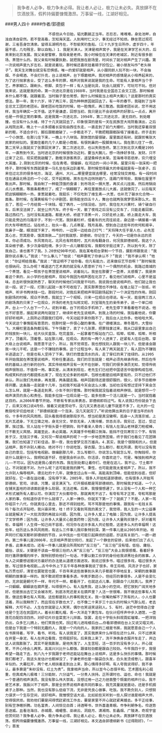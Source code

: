 > 我争者人必争，极力争未必得。我让者人必让，极力让未必失。真放肆不在饮酒放荡，假矜持偏要慷慨激昂。万事留一线，江湖好相见。

###男人四十
####作者/郭德纲

						不惑但从今日始，韬光氍毹正当年。忍忍忍，难难难。身处池畔，自浊自清自安然。若不登高看，怎知海天蓝。人到用时仁义少，事无经过不知烦。静坐思过观花谢，三省吾身饮清泉。留得五湖明月在，不愁偷笑钓鱼船。（三十九岁生日所作，虚岁四十，年届不惑，几句残言，聊以自勉。）1．我是天津人。天津是相声窝子，我是在天津学艺长大的，后来来到北京发展。我父亲是警察，我母亲是老师。我小时候住在天津的老城区，附近有很多剧场、茶馆什么的。我父亲有时候要执勤，就把我放在剧场里，时间长了就对相声产生了兴趣。第一次说相声是九岁左右，就是说着玩。那时候还喜欢挂着胡子扮包公，被小朋友叫作“老头秧子”。我天生对舞台就没有恐惧感。唯一的爱好就是相声，从小跟同龄人玩不到一块，不会抽烟、不会喝酒、不会打扑克，台上说相声，台下琢磨相声。我对相声的感情是从小培养起来的，为了这行抛家舍业，受了这么多年的罪，相声对我来说就是我的生命。可能有人拿相声当个手艺，养家糊口，跟剃头、修脚、卖包子一样；有人当是玩具，玩会儿就搁下，可玩可不玩。但对我来说，这就是我的命。第一次进北京是在1988年，当时我是在全国总工会文工团，那时候根本什么都不懂，就跟着混。当时脑子里也常想，我什么时候能当上相声大腕儿？这是那时的真实想法。那一年，我十六岁，待了两三年，因为种种原因就回去了。有一年的春节，我碰到了当年全总文工团的老团长。跟老团长吃饭的时候，他一脸愧疚，再三敬酒。我跟老团长说，您不用这样，我当年确实一文不值。这不是谦虚，回想当初，我只是比不会说相声的好那么一点点，离开也是一件很正常的事情。这是我第一次进北京。1994年，第二次进北京，漫无目的，到处瞎撞，也没有什么头绪，待了十几天就回去了。印象很深的是有一天在民族宫大戏院看演出，之后从戏院出来，晚上十一点多顺着长安街由西往东走，一直走到了前门大栅栏。当时我还穿着双很新的鞋，不适合步行，脚后跟都磨破了，一步都走不了，干脆把鞋跟都踩塌了接着走。终于走到一个小旅馆，在那儿住下来，一晚上十八块钱。那旅馆的屋很破，屋里面还有树，就跟贫嘴张大民家的树似的。里面住着的几个人都是小商贩，有很刺鼻的一股脚臭味儿。我在那儿住了一夜，第二天早上我就买了张票回天津了。第二次进北京，也以失败告终。第三次到北京大概是1995年，一直熬到今天。当时进北京的时候很急功近利，要当大腕儿，想一场挣好多钱，发财。只不过来了之后，现实把我敲醒了。数载浮游客燕京，遥望桑梓衣未荣。苦海难寻慈悲岸，穷穴埋没大英雄。2.刚到北京的时候，住在青塔，很偏僻，在河边的一间小平房。屋里只有一张床和一把椅子，那时候写东西就是拿一马扎坐在床边趴着写。那时候觉得最大的幸福就是有一张桌子。后来住过北京的很多地方，海淀、通州、大兴……哪里便宜就去哪里，经常没钱交房租。有一段时间住在通县北杨洼的一个小区，交不起房租，房东在外边咣咣砸门，连踢门带骂街，我躲在屋里不敢出声。那时候，我自制了一种能顶饿的食谱：到市场买一捆大葱，再买点儿挂面，然后用锅烧点儿水煮面，等面条都煮烂了，成了一锅糊糊了，再往里面放点儿大酱，这就做完了。以后每天把这锅糊糊热一热，拿葱就着吃。我挺乐：不仅吃到了维生素——大葱，也补充了碳水化合物——面条。那时候，在蒲黄榆有个小评剧团，剧场能坐四五十人，舞台也就两张席梦思床那么大，我去了，答应一个月给我一千块钱。唱了俩月，一分钱没给。当时，我住在大兴黄村，骑个破自行车，后来没法骑了，就坐公共汽车。终于有一天，散了夜戏之后没有公交车了，只能走着回家。路过西红门，当时没有高速路，都是大桥，桥底下漆黑一片，只好走桥上面。桥上面走大车，我只能走旁边的马路牙子，不到一尺宽。我扶着栏杆，借着车的光亮往前走，身边是一辆接着一辆的大车呼啸而过。站在桥上，抬头一看，几点寒星，残月高悬。想到自己这些年的坎坷和艰辛，我鼻子一酸，眼泪就下来了，哗哗的，一边哭一边给自己打气：“天将降大任于是人也，必先苦其心志，劳其筋骨，饿其体肤……”当时我就想，郭德纲，你记住了，今天的一切是你永远的资本，你必须成功。东风常向北，北风也有转南时，瓦片尚有翻身日，何况我郭德纲呢。我这个人耳朵根子硬，多少次身临险境，多少次一点儿辙都没有，我都咬牙挺过来了。所以到今天，除了我自己，谁也害不了我。3.20世纪90年代初，我在某电视台录制一个节目，摄影师跟我说：“我跟你说点事儿。”我说：“什么事儿？”他说：“相声要死了你承认不？”我说：“我不承认啊！”他说：“你证明给我看。”我说：“我证明不了给你看。但凡有能力，还来做综艺节目啊？”那时候我也很纳闷，怎么办呢？难道这门艺术真的就没有人愿意听了吗？一个偶然的机会，我路过南城的一个茶馆，看见一帮孩子在茶馆里说相声，说着玩儿。我坐在那要了一壶茶，太感慨了。我是奔着这个来的，从小学的也是相声，现如今我因为相声困在北京了。看见他们说相声，心里不是滋味。总去听很快就熟悉了，聊天的时候他们问我是干吗的，我说我也是说相声的，他们就让我也说一段。说了一段，打那儿起就一发不可收拾了。其实那茶馆也不挣钱，在墙上贴了一张纸，听相声、听评书两块钱一位。那段时间，对我后来把相声带回剧场起到了一个决定性的作用。刚回到剧场的时候，观众不熟悉，我就立了一个规矩，只来一位观众也得说。有一天，能容两三百人的剧场真的只来了一位观众，开场的老先生叫邢文昭，刘宝瑞先生的亲传弟子，说一个单口相声，台上一个人台下一个人。说到半截，台下的观众手机响了，老先生停下来看着他不说话，他也不好意思，接起来说两句就挂了，继续听老先生说相声。到我上场的时候，我指着他说，你要好好听相声，上厕所必须跟我打招呼，今天动起手来你跑不了，我后台人比你多。他哈哈大笑。今天说这个事情挺有意思的，但那时是一件很心酸的事情。在广德楼演出，寒冬腊月，大雪纷飞，大栅栏里连条狗都没有。下午场散了，卖了十几张票，把票钱拿过来，我从口袋里拿出自己的钱放到一块儿，给大伙买盒饭。吃完盒饭，一起拿着竹板站在门口，呱唧，呱唧，呱唧，听相声了。顶着风，顶着雪，站在那儿喊，拉观众。真的有一两个人进来了，赶紧有人往后台跑，穿大褂上台说相声。我愿意干这个，所以，我不觉得苦。我也想找别人跟我一块儿干。但是谁会跟我一块儿干呢，这是一个不赚钱的事情。这个过程当中，有人来了两天就走了，有人因为不赚钱半途退出了，但是也有人坚持了下来。铁打的营盘流水的兵，走了穿红的来了挂绿的。从1995年开始我就在茶馆里说相声，可称任重道远。我们的宗旨就是：相声必须先继承传统，然后在传统的基础上进行新的创作。其实传统相声没有一天不在创新，可我们的很多演员无知，觉得传统相声很陈旧，不值得一用。事实是，从清末到现在，老先生们已经把中国语言中能够构成包袱、构成笑料的技巧都提炼出来了，现在无论多新的相声，包袱也都是旧相声里有的，只不过他们不承认。所以我们先继承，再发展，两条腿走路。相声回剧场还是很舒服的，很火，好多节目都伸得开腰。这条路一走就是十几年，当初我不知道今天会这么火爆，当初也没有想过坚持下来会怎么怎么样，就是一条道走到黑，小车不倒只管推。那时候我就没指着说相声挣钱，就是想尽一个相声演员的良心和责任。我能多拉拢一位观众是一位，能多抢救一个活儿就是一个。当时就抱着这目的。从2006年春节开始，不断有专家出来表态，郭德纲即将过气。有人说我2月份就会下去了，后来又改口说4月份，接着又说是劳动节，没几天又表态说儿童节就差不多了。北大的一位教授咬牙切齿地说：“郭德纲就是一个泡沫，没几天就完了。”听说他算出来的日子是当年的8月份。十多年的风风雨雨，回头看我得感谢那段岁月。想当初是真没辙啊，孤身一人流落京城，上无片瓦遮身，下无立锥之地，身无分文，举目无亲，人情冷暖，世态炎凉。我穷过，苦过，受过罪，挨过饿。穷人站在十字街头耍十把钢钩，钩不着亲人骨肉；有钱人在深山老林耍刀枪棍棒，打不散无义宾朋。英雄至此，未必英雄。大英雄手中枪翻江倒海，抵挡不住饥寒穷三个字。有钱男子汉，无钱汉子难，又何况一帮说相声的呢？一步一步地苦熬苦掖，终于我们也看见了花团锦簇，我们也知道了灯彩佳话。那一夜，我也曾梦见百万雄兵。4.其实，我是个很随和的人。但是沾相声，我不许别人瞎动。绝对不行！你说吃饭，穿衣服，怎么都行，都无所谓，我可以没有我自己的意见，包括写电视剧。做编剧那几年，怎么写都行，你说怎么写就怎么写，你掏钱呗，你说什么就是什么，我明知道不好，但是我会听从你。你活该，你喜欢这个。可是，唯独到相声这儿——不可以。因为这是我心爱的东西。我在别处都让着你们，但是在这儿，我不让。寸土都不让。不对就是不对。为什么呢？这可能是我的脾气、秉性，也可能是我太爱相声了。所以，我不允许别人侮辱相声。德云社的十几年，就像坐过山车一样。高能高到顶峰，低能低到谷底，但好就好在，它一直在运动着，没有停下来。2005年，很多人开始知道郭德纲，也有很多人开始骂郭德纲，官司、诽谤、污蔑，谣言满天飞，打开报纸都是骂郭德纲的。那时候我才知道，一个人在铺天盖地的诽谤面前是多么软弱，无法还嘴。后来，我慢慢想通了。世上没有一个人和一种艺术形式被所有人都认可。你演完了大伙都夸你，那就离死不远了。有夸有骂才正常，夸和骂那是人家的事，你知道你该干什么就得了。人家一捧你，你就天下第一了？就疯了？不是。人家一骂你祖宗十八代，你就真往心里去，那还不得别扭死。骂不骂那是他的事情，跟我有一毛钱关系吗？每次点开贴吧，我兴奋异常，哇！终于又看到骂我的美文了，我觉得，我人生的一大公益事业就是解决了一大批流氓的再就业问题。因为我，让许多人爱上了电脑；因为我，让许多人提高了文学修养；因为我，让许多人大量买心脏类药物；因为我，让许多人大量购买镜子，好对着骂街。幸福啊！人生得一知己尚不容易，何况你与这许多高人共论智商，这是多么大的幸福啊！这些年，经历这么多风风雨雨，有这么三件事儿我印象特别深。第一件事儿是从2005年开始，相声同行们每天都听郭德纲的节目，从中找出一些可能引起麻烦的话题，抄送有关部门，一趟一趟的。第二件事儿是2006年，北京相声界部分同行，发起了一个静坐的安排，后来他们出了点儿矛盾，此事未成功。还有一件事儿就是众所周知的“反三俗”，“反三俗”没有错，低俗、庸俗、媚俗，该反。关键是不该由一帮很三俗的人来“反三俗”。“反三俗”大会上我很感慨，看着好多同行激昂慷慨的样子，我特别想劝他们一句话，不要以勤工俭学的身份给我讲黑社会的故事。人与人之间要想诋毁对方最好的办法是从道德方面进攻。我说过很多书，唱过很多戏，唱过很多大鼓，写过很多电视剧……古今中外上下五千年各种故事我说了很多。帝王将相、风流才子也好，家私万贯也好，清官也罢赃官也罢，千百年来这些故事到头来几乎都是不停地反复，宋朝的故事跟明朝的故事是一样的。我不敢说把世事看多透，毕竟岁数还小，但经历的事很多。人是不会变化的，无非就是朝代不一样，年代不一样。都看开了，也就这点儿事。别跟自个儿较真儿。我养了一只蝈蝈，蝈蝈装在葫芦里，叫得很开心。有人指责我，这么狭小的空间，把它放到广阔天地多好。但是放出去它又会被冻死，到底冻死还是关在葫芦里？人活一世很难，我不做这些事有人骂我，做这些事也有人骂我。这些都是别人的事和我无关。我一张嘴劝解不了所有的人，小人也要活着，所以我释然了。而且现在岁数也大了，也不像二十来岁三十出头的时候火气那么旺，老去解释，大可不必。人生在世就是让人笑笑，偶尔也笑话笑话别人。5．有时，迷茫中觉得自己曾经是个生活在民国的人。着长衫戴礼帽，丢一大洋走下黄包车。在伙计招呼声中步入酒馆，一壶莲花白配四凉四热，对虾切片炒韭菜宽汁儿拌面。饭罢，走在十字街头斜观霓虹璀璨，一把洋钱扔出，众多乞儿拥上，他们笑我也笑。拐过弯儿进戏楼后台……你看郭德纲在台上又说又唱又闹，但是台下我是一个特别无趣的人，我是一个内向的人。我家的二楼是书房，我就愿意自己一个人在书房待着，写字、看书、听戏。有人说我变了，其实我原来什么样现在还什么样，只不过原来在井里一身泥，有人在井边看我，觉得挺好玩。后来我上来了，洗干净换身衣服开车走了，井边这人说我膨胀了。其实不是我膨胀，是他失落了。人生苦短，活一百岁的没有多少人，开心就笑，不开心待会儿再笑。高高兴兴比什么都强，跟谁较劲都是跟自己较劲。今年我四十岁，我很希望一路走下去，到八九十岁我跟于老师还能站在舞台上说相声，这是多么快乐的事情。那时候我们都老了，我这头发估计也都掉没了，于谦老师也是一脑袋白头发，白头发烫成卷儿，跟喜羊羊似的。大幕拉开，两个老人相扶着走到台上来，那心情得多好啊。有人夸我说得好，我不承认，最多算是“朱砂没有，红土为贵”。我拿相声当命，所以至今心态很平和。艺术圈名利心挺重，但真成角儿极难！三分能耐，六分运气，一分贵人扶持。正所谓时也、运也、命也！我就是一个普通的相声演员。我没有那么伟大崇高，没想过用一己之力拯救整个颓废的相声行业。我不是艺术家，我振兴不了相声，那是全世界说相声者共同的事业，我充其量就是震动，还是手机搁桌子上那种。当然，我也没有那么低级下流，无非是凭良心做事、吃饭。我不欺负别人，只想努力谋求一个生存空间，说好相声。我憎恨空话大话，比如前些天听到一些人探讨谁是相声大师，觉得很厌烦。我劝他们要是闲得慌赶紧找工作去，要是家里不开心就赶紧离婚去。多干正经事，别有空净瞎折腾。功名富贵，人间惊见白首；诗酒琴书，世外喜逢青眼。巿争利朝争名，伶逐势恶逐威。且看沧海日、赤城霞、峨嵋雪、巫峡云、洞庭月、潇湘雨、彭蠡烟、广陵涛，奇观宇宙但赏何妨？我争者人必争，极力争未必得。我让者人必让，极力让未必失。真放肆不在饮酒放荡，假矜持偏要慷慨激昂。万事留一线，江湖好相见。本文选自郭德纲新书《过得刚好》，「一个」首发 
